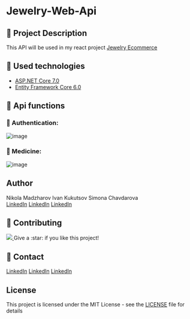 # Jewelry-Web-Api

## :pencil: Project Description
This API will be used in my react project [Jewelry Ecommerce](https://github.com/NikolaMadzharov/Jewelry-Ecommerce)

## :hammer: Used technologies
* [ASP.NET Core 7.0](https://dotnet.microsoft.com/en-us/download/dotnet/7.0)
* [Entity Framework Core 6.0](https://learn.microsoft.com/en-us/ef/core/)

## :loudspeaker: Api functions

### :pushpin: Authentication:
![image](![image](https://github.com/health-prescription-team/Health-prescription-software-API/assets/89745007/9284e2e5-c6f6-4b42-a1d2-5d0717ca98cc)
)



### :pushpin: Medicine:
![image](![image](https://github.com/health-prescription-team/Health-prescription-software-API/assets/89745007/1f1eadf4-79cf-457f-b825-4c01aaeb2f8e)
)



## Author
Nikola Madzharov 
Ivan Kukutsov
Simona Chavdarova
<br />
[LinkedIn](https://www.linkedin.com/in/nikola-madzharov-106b90236/)
[LinkedIn](https://www.linkedin.com/in/ivan-kukutsov-422b56204/)
[LinkedIn](https://www.linkedin.com/in/simona-chavdarova-028796299/)

## :wave: Contributing

<a href="https://github.com/Louis3797/awesome-readme-template/graphs/contributors">
  <img src="https://contrib.rocks/image?repo=Louis3797/awesome-readme-template" />
</a>
Give a :star: if you like this project!


## :handshake: Contact

[LinkedIn](https://www.linkedin.com/in/nikola-madzharov-106b90236/)
[LinkedIn](https://www.linkedin.com/in/ivan-kukutsov-422b56204/)
[LinkedIn](https://www.linkedin.com/in/simona-chavdarova-028796299/)




## License
This project is licensed under the MIT License - see the [LICENSE](LICENSE) file for details
